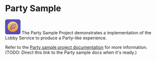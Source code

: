 # Party Sample

<img src="Party-Icon.png" style="width: 50px; height: 50px;">
The Party Sample Project demonstrates a implementation of the Lobby Service to produce a Party-like experience.

Refer to the [Party sample project documentation](https://docs.unity.com/lobby/en/manual/unity-lobby-service) for more information.
(TODO: Direct this link to the Party sample docs when it's ready.)

